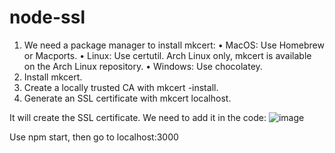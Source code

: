 # node-ssl
1.	We need a package manager to install mkcert:
•	MacOS: Use Homebrew or Macports.
•	Linux: Use certutil. Arch Linux only, mkcert is available on the Arch Linux repository.
•	Windows: Use chocolatey.
2.	Install mkcert.
3.	 Create a locally trusted CA with mkcert -install.
4.	 Generate an SSL certificate with mkcert localhost. 

It will create the SSL certificate. We need to add it in the code: 
![image](https://user-images.githubusercontent.com/43466665/170935141-c030e06e-09c8-4ee9-ab94-eb4584c0687f.png)

Use npm start, then go to localhost:3000 
